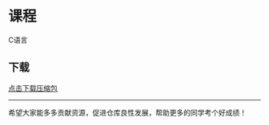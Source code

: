 # 课程

C语言

## 下载

[点击下载压缩包](https://minhaskamal.github.io/DownGit/#/home?url=https://github.com/Royfor12/CQUT-electronic-information-engineering/tree/main/%E8%AF%BE%E7%A8%8B%E7%9B%AE%E5%BD%95/C%E8%AF%AD%E8%A8%80)

---

希望大家能多多贡献资源，促进仓库良性发展，帮助更多的同学考个好成绩！
